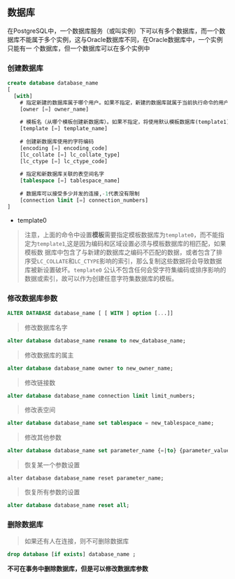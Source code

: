 ## 数据库
在PostgreSQL中，一个数据库服务（或叫实例）下可以有多个数据库，而一个数据库不能属于多个实例，这与Oracle数据库不同，在Oracle数据库中，一个实例只能有一
个数据库，但一个数据库可以在多个实例中

### 创建数据库
```sql
create database database_name
[
  [with]
    # 指定新建的数据库属于哪个用户。如果不指定，新建的数据库就属于当前执行命令的用户
    [owner [=] owner_name]
    
    # 模板名（从哪个模板创建新数据库）。如果不指定，将使用默认模板数据库(template1)
    [template [=] template_name]
    
    # 创建新数据库使用的字符编码
    [encoding [=] encoding_code]
    [lc_collate [=] lc_collate_type]
    [lc_ctype [=] lc_ctype_code]
    
    # 指定和新数据库关联的表空间名字
    [tablespace [=] tablespace_name]
    
    # 数据库可以接受多少并发的连接,-1代表没有限制
    [connection limit [=] connection_numbers]
]
```

- template0
> 注意，上面的命令中设置**模板**需要指定模板数据库为`template0`，而不能指定为`template1`,这是因为编码和区域设置必须与模板数据库的相匹配，如果模板数
据库中包含了与新建的数据库之编码不匹配的数据，或者包含了排序受`LC_COLLATE`和`LC_CTYPE`影响的索引，那么复制这些数据将会导致数据库被新设置破坏。`template0`
公认不包含任何会受字符集编码或排序影响的数据或索引，故可以作为创建任意字符集数据库的模板。

### 修改数据库参数
```sql
ALTER DATABASE database_name [ [ WITH ] option [...]]
```

> 修改数据库名字
```sql
alter database database_name rename to new_database_name;
```

> 修改数据库的属主
```sql
alter database database_name owner to new_owner_name;
```

> 修改链接数
```sql
alter database database_name connection limit limit_numbers;
```

> 修改表空间
```sql
alter database database_name set tablespace = new_tablespace_name;
```

> 修改其他参数
```sql
alter database database_name set parameter_name {=|to} {parameter_value|default}
```

> 恢复某一个参数设置
```
alter database database_name reset parameter_name;
```

> 恢复所有参数的设置
```sql
alter database database_name reset all;
```

### 删除数据库
> 如果还有人在连接，则不可删除数据库
```sql
drop database [if exists] database_name ;
```

**不可在事务中删除数据库，但是可以修改数据库参数**
